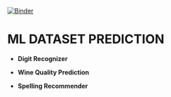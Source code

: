 [![Binder](https://mybinder.org/badge_logo.svg)](https://mybinder.org/v2/gh/dp1706/ML-DATASET-PREDICTION/HEAD)

# ML DATASET PREDICTION

* __Digit Recognizer__

* __Wine Quality Prediction__

* __Spelling Recommender__
